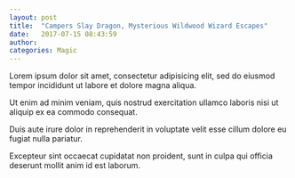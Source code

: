 ```yaml
---
layout: post
title:  "Campers Slay Dragon, Mysterious Wildwood Wizard Escapes"
date:   2017-07-15 08:43:59
author: 
categories: Magic
---
```


Lorem ipsum dolor sit amet, consectetur adipisicing elit, sed do eiusmod tempor incididunt ut labore et dolore magna aliqua. 

Ut enim ad minim veniam, quis nostrud exercitation ullamco laboris nisi ut aliquip ex ea commodo consequat. 

Duis aute irure dolor in reprehenderit in voluptate velit esse cillum dolore eu fugiat nulla pariatur. 

Excepteur sint occaecat cupidatat non proident, sunt in culpa qui officia deserunt mollit anim id est laborum.